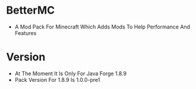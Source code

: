 # BetterMC
- A Mod Pack For Minecraft Which Adds Mods To Help Performance And Features
# Version
- At The Moment It Is Only For Java Forge 1.8.9
- Pack Version For 1.8.9 Is 1.0.0-pre1
